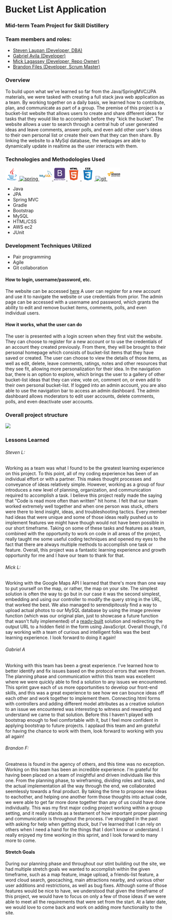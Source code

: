 # Bucket List Application

### Mid-term Team Project for Skill Distillery

### Team members and roles:

-   <a href="https://www.linkedin.com/in/stevenlaupan/"> Steven Laupan (Developer, DBA) </a>
-   <a href="https://www.linkedin.com/in/gabriel-avila-2a4a7113a/"> Gabriel Avila (Developer)  </a>
-   <a href="https://www.linkedin.com/in/michael-lagassey/"> Mick Lagassey (Developer, Repo Owner) </a>
-   <a href="https://www.linkedin.com/in/bfiles/"> Brandon Files (Developer, Scrum Master) </a>

### Overview

To build upon what we've learned so far from the Java/SpringMVC/JPA materials, we were tasked with creating a full stack java web application as a team.
By working together on a daily basis, we learned how to contribute, plan, and communicate as part of a group.
The premise of this project is a bucket-list website that allows users to create and share different ideas for tasks that they would like to accomplish before they "kick the bucket". The website allows a user to search through a central hub of user generated ideas and leave comments, answer polls, and even add other user's ideas to their own personal list or create their own that they can then share. By linking the website to a MySql database, the webpages are able to dynamically update in realtime as the user interacts with them.

### Technologies and Methodologies Used
<a href="https://www.java.com" target="_blank"> <img src="https://raw.githubusercontent.com/devicons/devicon/master/icons/java/java-original.svg" alt="java" width="40" height="40"/> </a>
<a href="https://spring.io/" target="_blank"> <img src="https://www.vectorlogo.zone/logos/springio/springio-icon.svg" alt="spring" width="40" height="40"/> </a>
<a href="https://www.mysql.com/" target="_blank"> <img src="https://raw.githubusercontent.com/devicons/devicon/master/icons/mysql/mysql-original-wordmark.svg" alt="mysql" width="40" height="40"/> </a>
<a href="https://getbootstrap.com" target="_blank"> <img src="https://raw.githubusercontent.com/devicons/devicon/master/icons/bootstrap/bootstrap-plain-wordmark.svg" alt="bootstrap" width="40" height="40"/> </a>
<a href="https://www.w3.org/html/" target="_blank"> <img src="https://raw.githubusercontent.com/devicons/devicon/master/icons/html5/html5-original-wordmark.svg" alt="html5" width="40" height="40"/> </a>
<a href="https://www.w3schools.com/css/" target="_blank"> <img src="https://raw.githubusercontent.com/devicons/devicon/master/icons/css3/css3-original-wordmark.svg" alt="css3" width="40" height="40"/> </a>
<a href="https://git-scm.com/" target="_blank"> <img src="https://www.vectorlogo.zone/logos/git-scm/git-scm-icon.svg" alt="git" width="40" height="40"/> </a>
<a href="https://aws.amazon.com" target="_blank"> <img src="https://raw.githubusercontent.com/devicons/devicon/master/icons/amazonwebservices/amazonwebservices-original-wordmark.svg" alt="aws" width="40" height="40"/> </a>

-   Java
-   JPA
-   Spring MVC
-   Gradle
-   Bootstrap
-   MySQL
-   HTML/CSS
-   AWS ec2
-   JUnit

### Development Techniques Utilized

-   Pair programming
-   Agile
-   Git collaboration

<Link to deployed application>

#### How to login, username/password, etc.
The website can be accessed <a href="http://18.189.91.96:8080/BuckIt/">here</a>
A user can register for a new account and use it to navigate the website or use credentials from prior.
The admin page can be accessed with a username and password, which grants the ability to edit and remove bucket items, comments, polls, and even individual users.

#### How it works, what the user can do
The user is presented with a login screen when they first visit the website.
They can choose to register for a new account or to use the credentials of an account they created previously.
From there, they will be brought to their personal homepage which consists of bucket-list items that they have saved or created.
The user can choose to view the details of those items, as well as edit, delete, leave comments, ratings, notes and other resources that they see fit, allowing more personalization for their idea.
In the navigation bar, there is an option to explore, which brings the user to a gallery of other bucket-list ideas that they can view, vote on, comment on, or even add to their own personal bucket-list.
If logged into an admin account, you are also able to use the navigation bar to access an admin dashboard. The admin dashboard allows moderators to edit user accounts, delete comments, polls, and even deactivate user accounts.

### Overall project structure
<img src="https://user-images.githubusercontent.com/23006320/126818019-01bd3339-42f3-4706-858f-7e647b49c16e.png">

### Lessons Learned

###### Steven L:

Working as a team was what I found to be the greatest learning experience on this project.
To this point, all of my coding experience has been of an individual effort or with a partner. This makes
thought processes and conveyance of ideas relatively simple. However, working as a group of four
introduces a new level of planning, organization, and communication required to accomplish a task.
I believe this project really made the saying that "Code is read more often than written" hit home.
I felt that our team worked extremely well together and when one person was stuck, others were there to lend insight, ideas, and troubleshooting tactics. Every member had ideas that were unique and some of those ideas really pushed us to implement features we might have though would not have been possible in our short timeframe. Taking on some of these tasks and features as a team, combined with the opportunity to work on code in all areas of the project, really taught me some useful coding techniques and opened my eyes to the fact that there are always multiple methods to accomplish one task or feature. Overall, this project was a fantastic learning experience and growth opportunity for me and I have our team to thank for that.

###### Mick L:
Working with the Google Maps API I learned that there's more than one way to put yourself on the map, or rather, the map on your site. The simplest solution is often the way to go but in our case it was the second simplest, embedding and using our controller to modify the query string in the URL, that worked the best. We also managed to serendipitously find a way to upload actual photos to our MySQL database by using the image preview function (which was our original plan, just to showcase a future function that wasn't fully implemented) of a <a href="https://bootstrapious.com/p/bootstrap-image-upload">ready-built</a> solution and redirecting the output URL to a hidden field in the form using JavaScript. Overall though, I'd say working with a team of curious and intelligent folks was the best learning experience. I look forward to doing it again!

###### Gabriel A
Working with this team has been a great experience. I've learned how to better identify and fix issues based on the protocol errors that were thrown. The planning phase and communication within this team was excellent where we were quickly able to find a solution to any issues we encountered. This sprint gave each of us more opportunities to develop our front-end skills, and this was a great experience to see how we can bounce ideas off each other and work together to implement them. Connecting html forms with controllers and adding different model attributes as a creative solution to an issue we encountered was interesting to witness and rewarding and understand we came to that solution. Before this I haven't played with bootstrap enough to feel comfortable with it, but I feel more confident in applying bootstrap to future projects. I applaud this team and am grateful for having the chance to work with them, look forward to working with you all again!

###### Brandon F:
Greatness is found in the agency of others, and this time was no exception. Working on this team has been an incredible experience. I'm grateful for having been placed on a team of insightful and driven individuals like this one. From the planning phase, to wireframing, dividing roles and tasks, and the actual implementation all the way through the end, we collaborated seemlessly towards a final product. By taking the time to propose new ideas to eachother, and helping one another form those thoughts into actual code, we were able to get far more done together than any of us could have done individually. This was my first major coding project working within a group setting, and it really stands as a testament of how important proper planning and communication is throughout the process. I've struggled in the past with asking for help when getting stuck, but I've learned that I can rely on others when I need a hand for the things that I don't know or understand. I really enjoyed my time working in this sprint, and I look forward to many more to come.

#### Stretch Goals
During our planning phase and throughout our stint building out the site, we had multiple stretch goals we wanted to accomplish within the given timeframe, such as a map feature, image upload, a friends-list feature, a word cloud search, geocaching, main attractions nearby, and various other user additions and restrictions, as well as bug fixes.
Although some of those features would be nice to have, we understood that given the timeframe of this project, we would have to focus on only a few of those ideas if we were able to meet all the requirements that were set from the start. At a later date, we would love to come back and work on adding more functionality to the site.
